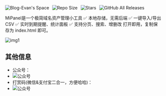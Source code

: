 <div style="display: flex; align-items: center; gap: 10px;">
    <a href="https://evan.xin" target="_blank">
        <img src="https://img.shields.io/badge/Blog-Evan's%20Space-black?logo=blog&color=red&style=flat" alt="Blog-Evan's Space" style="display: inline-block;">
    </a>
    <a href="https://github.com/EvanTop/MiPanel" target="_blank">
        <img src="https://img.shields.io/github/repo-size/EvanTop/MiPanel?style=flat" alt="Repo Size" style="display: inline-block;">
    </a>
    <a href="https://github.com/EvanTop/MiPanel/stargazers" target="_blank">
        <img src="https://img.shields.io/github/stars/EvanTop/MiPanel?style=flat" alt="Stars" style="display: inline-block;">
    </a>
    <a href="https://github.com/EvanTop/MiPanel/releases" target="_blank">
        <img src="https://img.shields.io/github/downloads/EvanTop/MiPanel/total?style=flat" alt="GitHub All Releases" style="display: inline-block;">
    </a>
</div>


MiPanel是一个极简域名资产管理小工具
✅ 本地存储，无需后端
✅ 一键导入/导出 CSV
✅ 实时到期提醒、统计面板
✅ 支持分页、搜索、增删改
打开即用，复制保存为 index.html 即可。


![img1](https://i.imgur.com/cKDeDwA.png)

## 其他信息

- 公众号：
- ![公众号](https://www.evan.xin/wp-content/uploads/2025/04/111.png)
- 打赏码(微信&支付宝二合一，方便哈哈)：
- ![公众号](https://www.evan.xin/wp-content/uploads/2025/05/wechat-alipay.png)
